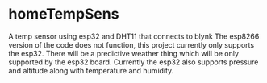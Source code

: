 # homeTempSens
 A temp sensor using esp32 and DHT11 that connects to blynk
 The esp8266 version of the code does not function, this project currently only supports the esp32.
 There will be a predictive weather thing which will be only supported by the esp32 board.
 Currently the esp32 also supports pressure and altitude along with temperature and humidity.
